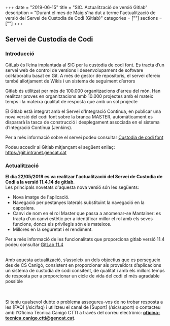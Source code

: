 +++
date        = "2019-06-15"
title       = "SIC. Actualització de versió Gitlab"
description = "Durant el mes de Maig s'ha dut a terme l'actualització de versió del Servei de Custodia de Codi (Gitlab)"
categories  = [""]
sections    = [""]
+++

## Servei de Custodia de Codi

### Introducció

GitLab és l’eina implantada al SIC per la custodia de codi font. Es tracta d’un servei web de control de versions i desenvolupament de software col·laboratiu basat en Git. A més de gestor de repositoris, el servei ofereix també allotjament de Wikis i un sistema de seguiment d’errors

Gitlab és utilitzat per més de 100.000 organitzacions d'arreu del món. Han realitzar proves en organitzacions amb 10.000 projectes amb el mateix temps i la mateixa qualitat de resposta que amb un sol projecte

El Gitlab està integrat amb el Servei d'Integració Continua, en publicar una nova versió del codi font sobre la branca MASTER, automàticament es dispararà la tasca de construcció i desplegament associada en el sistema d’Integració Contínua (Jenkins).

Per a més informació sobre el servei podeu consultar [Custodia de codi font](/sic-serveis/scm/)

Podeu accedir al Gitlab mitjançant el següent enllaç: https://git.intranet.gencat.cat

### Actualització

**El dia 22/05/2019 es va realitzar l'actualització del Servei de Custodia de Codi a la versió 11.4.14 de gitlab**. 
<br/>
Les principals novetats d'aquesta nova versió són les següents:

* Nova imatge de l'aplicació.
* Navegació per pestanyes laterals substituint la navegació en la capçalera.
* Canvi de nom en el rol Master que passa a anomenar-se Mantainer: es tracta d'un canvi estètic per a identificar millor el rol amb els seves funcions, doncs els privilegis són els mateixos.
* Millores en la seguretat i el rendiment.

Per a més informació de les funcionalitats que proporciona gitlab versió 11.4 podeu consultar [GitLab 11.4](https://about.gitlab.com/2018/10/22/gitlab-11-4-released/)

<br/>
Amb aquesta actualització, s’assoleix un dels objectius que es persegueix des de CS Canigó, consistent en proporcionar als proveïdors d’aplicacions un sistema de custodia de codi consitent, de qualitat i amb els millors temps de resposta per a proporcionar un cicle de vida del codi el més agradable possible

<br/><br/>
Si teniu qualsevol dubte o problema assegureu-vos de no trobar resposta a les [FAQ] (/sic/faq) i utilitzeu el canal de [Suport] (/sic/suport) o contacteu amb l'Oficina Tècnica Canigó CTTI a través del correu electrònic: **oficina-tecnica.canigo.ctti@gencat.cat**.
